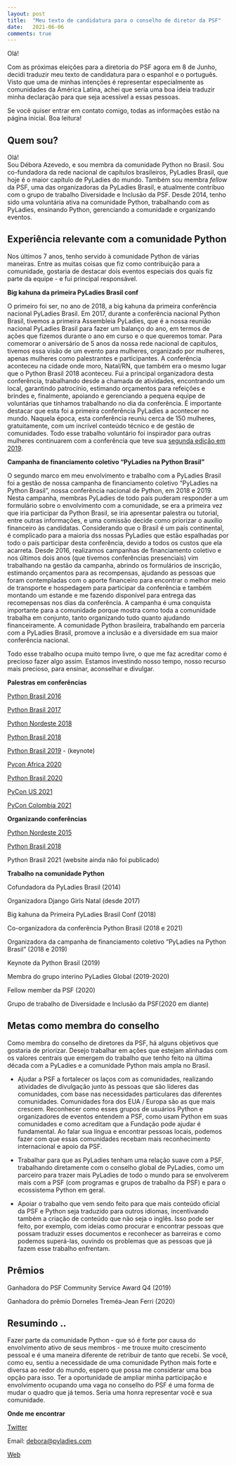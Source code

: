 ```yaml
---
layout: post
title:  "Meu texto de candidatura para o conselho de diretor da PSF"
date:   2021-06-06
comments: true
---
```



Olá!

Com as próximas eleições para a diretoria do PSF agora em 8 de Junho, decidi traduzir meu texto de candidatura para o espanhol e o português. Visto que uma de minhas intenções é representar especialmente as comunidades da América Latina, achei que seria uma boa ideia traduzir minha declaração para que seja acessível a essas pessoas.

Se você quiser entrar em contato comigo, todas as informações estão na página inicial. Boa leitura!

## Quem sou?

Olá!    
Sou Débora Azevedo, e sou membra da comunidade Python no Brasil. Sou co-fundadora da rede nacional de capítulos brasileiros, PyLadies Brasil, que hoje é o maior capítulo de PyLadies do mundo. Também sou membra *fellow* da PSF, uma das organizadoras da PyLadies Brasil, e atualmente contribuo com o grupo de trabalho Diversidade e Inclusão da PSF. Desde 2014, tenho sido uma voluntária ativa na comunidade Python, trabalhando com as PyLadies, ensinando Python, gerenciando a comunidade e organizando eventos.

## Experiência relevante com a comunidade Python

Nos últimos 7 anos, tenho servido à comunidade Python de várias maneiras. Entre as muitas coisas que fiz como contribuição para a comunidade, gostaria de destacar dois eventos especiais dos quais fiz parte da equipe - e fui principal responsável.

**Big kahuna da primeira PyLadies Brasil conf**

O primeiro foi ser, no ano de 2018, a big kahuna da primeira conferência nacional PyLadies Brasil. Em 2017, durante a conferência nacional Python Brasil, tivemos a primeira Assembleia PyLadies, que é a nossa reunião nacional PyLadies Brasil para fazer um balanço do ano, em termos de ações que fizemos durante o ano em curso e o que queremos tomar. Para comemorar o aniversário de 5 anos da nossa rede nacional de capítulos, tivemos essa visão de um evento para mulheres, organizado por mulheres, apenas mulheres como palestrantes e participantes. A conferência aconteceu na cidade onde moro, Natal/RN, que também era o mesmo lugar que o Python Brasil 2018 aconteceu. Fui a principal organizadora desta conferência, trabalhando desde a chamada de atividades, encontrando um local, garantindo patrocínio, estimando orçamentos para refeições e brindes e, finalmente, apoiando e gerenciando a pequena equipe de voluntárias que tínhamos trabalhando no dia da conferência. É importante destacar que esta foi a primeira conferência PyLadies a acontecer no mundo. Naquela época, esta conferência reuniu cerca de 150 mulheres, gratuitamente, com um incrível conteúdo técnico e de gestão de comunidades. Todo esse trabalho voluntário foi inspirador para outras mulheres continuarem com a conferência que teve sua [segunda edição em 2019](https://pyladies-brazil.github.io/conf/).

**Campanha de financiamento coletivo “PyLadies na Python Brasil”**

O segundo marco em meu envolvimento e trabalho com a PyLadies Brasil foi a gestão de nossa campanha de financiamento coletivo “PyLadies na Python Brasil”, nossa conferência nacional de Python, em 2018 e 2019. Nesta campanha, membras PyLadies de todo país puderam responder a um formulário sobre o envolvimento com a comunidade, se era a primeira vez que iria participar da Python Brasil, se iria apresentar palestra ou tutorial, entre outras informações, e uma comissão decide como priorizar o auxílio financeiro às candidatas. Considerando que o Brasil é um país continental, é complicado para a maioria dss nossas PyLadies que estão espalhadas por todo o país participar desta conferência, devido a todos os custos que ela acarreta. Desde 2016, realizamos campanhas de financiamento coletivo e nos últimos dois anos (que tivemos conferências presenciais) vim trabalhando na gestão da campanha, abrindo os formulários de inscrição, estimando orçamentos para as recompensas, ajudando as pessoas que foram contempladas com o aporte financeiro para encontrar o melhor meio de transporte e hospedagem para participar da conferência e também montando um estande e me fazendo disponível para entrega das recomepensas nos dias da conferência. A campanha é uma conquista importante para a comunidade porque mostra como toda a comunidade trabalha em conjunto, tanto organizando tudo quanto ajudando financeiramente. A comunidade Python brasileira, trabalhando em parceria com a PyLadies Brasil, promove a inclusão e a diversidade em sua maior conferência nacional.

Todo esse trabalho ocupa muito tempo livre, o que me faz acreditar como é precioso fazer algo assim. Estamos investindo nosso tempo, nosso recurso mais precioso, para ensinar, aconselhar e divulgar.

**Palestras em conferências**

 
[Python Brasil 2016](https://2016.pythonbrasil.org.br/#schedule)

[Python Brasil 2017](http://2017.pythonbrasil.org.br/#schedule)

[Python Nordeste 2018](https://2018.pythonnordeste.org/#segundo-dia)

[Python Brasil 2018](https://2018.pythonbrasil.org.br/programacao)

[Python Brasil 2019](https://2019.pythonbrasil.org.br/#section-keynote)  - (keynote)

[Pycon Africa 2020](https://africa.pycon.org/speakers/)

[Python Brasil 2020](https://2020.pythonbrasil.org.br/grade/)

[PyCon US 2021](https://us.pycon.org/2021/events/diversity-inclusion/)

[PyCon Colombia 2021](https://2021.pycon.co/ponentes/)


**Organizando conferências**

[Python Nordeste 2015](https://2015.pythonnordeste.org/) 

[Python Brasil 2018](https://2018.pythonbrasil.org.br/)

Python Brasil 2021 (website ainda não foi publicado)

**Trabalho na comunidade Python**

Cofundadora da PyLadies Brasil (2014)

Organizadora Django Girls Natal (desde 2017)

Big kahuna da  Primeira PyLadies Brasil Conf (2018)

Co-organizadora da conferência Python Brasil (2018 e 2021)

Organizadora da campanha de financiamento coletivo “PyLadies na Python Brasil” (2018 e 2019)

Keynote da Python Brasil (2019)

Membra do grupo interino PyLadies Global (2019-2020)

Fellow member da PSF (2020)

Grupo de trabalho de Diversidade e Inclusão da PSF(2020 em diante)

## Metas como membra do conselho

Como membra do conselho de diretores da PSF, há alguns objetivos que gostaria de priorizar. Desejo trabalhar em ações que estejam alinhadas com os valores centrais que emergem do trabalho que tenho feito na última década com a PyLadies e a comunidade Python mais ampla no Brasil.

* Ajudar a PSF a fortalecer os laços com as comunidades, realizando atividades de divulgação junto às pessoas que são líderes das comunidades, com base nas necessidades particulares das diferentes comunidades. Comunidades fora dos EUA / Europa são as que mais crescem. Reconhecer como esses grupos de usuários Python e organizadores de eventos entendem a PSF, como usam Python em suas comunidades e como acreditam que a Fundação pode ajudar é fundamental. Ao falar sua língua e encontrar pessoas locais, podemos fazer com que essas comunidades recebam mais reconhecimento internacional e apoio da PSF. 

* Trabalhar para que as PyLadies tenham uma relação suave com a PSF, trabalhando diretamente com o conselho global de PyLadies, como um parceiro para trazer mais PyLadies de todo o mundo para se envolverem mais com a PSF (com programas e grupos de trabalho da PSF) e para o ecossistema Python em geral.

* Apoiar o trabalho que vem sendo feito para que mais conteúdo oficial da PSF e Python seja traduzido para outros idiomas, incentivando também a criação de conteúdo que não seja o inglês. Isso pode ser feito, por exemplo, com ideias como procurar e encontrar pessoas que possam traduzir esses documentos e reconhecer as barreiras e como podemos superá-las, ouvindo os problemas que as pessoas que já fazem esse trabalho enfrentam.

## Prêmios

Ganhadora do PSF Community Service Award Q4 (2019)

Ganhadora do prêmio Dorneles Treméa-Jean Ferri (2020)


## Resumindo ..

Fazer parte da comunidade Python - que só é forte por causa do envolvimento ativo de seus membros - me trouxe muito crescimento pessoal e é uma maneira diferente de retribuir de tanto que recebi. Se você, como eu, sentiu a necessidade de uma comunidade Python mais forte e diversa ao redor do mundo, espero que possa me considerar uma boa opção para isso. Ter a oportunidade de ampliar minha participação e envolvimento ocupando uma vaga no conselho do PSF é uma forma de mudar o quadro que já temos. Seria uma honra representar você e sua comunidade.


**Onde me encontrar**

[Twitter](https://twitter.com/pydebb)

Email: debora@pyladies.com

[Web](https://deboraazevedo.github.io/)
